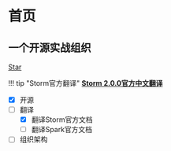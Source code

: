 # 首页

## 一个开源实战组织

<a class="github-button" href="https://github.com/busuanziorg/busuanzi" data-size="large" data-show-count="true" aria-label="Star busuanziorg/busuanzi on GitHub">Star</a>

!!! tip "Storm官方翻译"
    **[Storm 2.0.0官方中文翻译][1]**

[1]:http://storm.busuanzi.org/release/2.0.0/index.html



<!-- $$
\frac{n!}{k!(n-k)!} = \binom{n}{k}
$$ -->

<!-- Place this tag where you want the button to render. -->

<!-- Place this tag in your head or just before your close body tag. -->
<script async defer src="https://buttons.github.io/buttons.js"></script>


* [x] 开源
* [ ] 翻译
    * [x] 翻译Storm官方文档
    * [ ] 翻译Spark官方文档
* [ ] 组织架构
